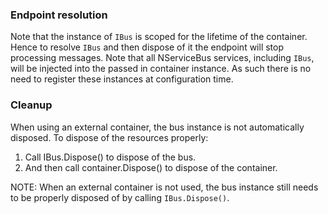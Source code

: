 ### Endpoint resolution

Note that the instance of `IBus` is scoped for the lifetime of the container. Hence to resolve `IBus` and then dispose of it the endpoint will stop processing messages. Note that all NServiceBus services, including `IBus`, will be injected into the passed in container instance. As such there is no need to register these instances at configuration time. 


### Cleanup

When using an external container, the bus instance is not automatically disposed. To dispose of the resources properly:

 1. Call IBus.Dispose() to dispose of the bus.
 1. And then call container.Dispose() to dispose of the container.

NOTE: When an external container is not used, the bus instance still needs to be properly disposed of by calling `IBus.Dispose()`.
